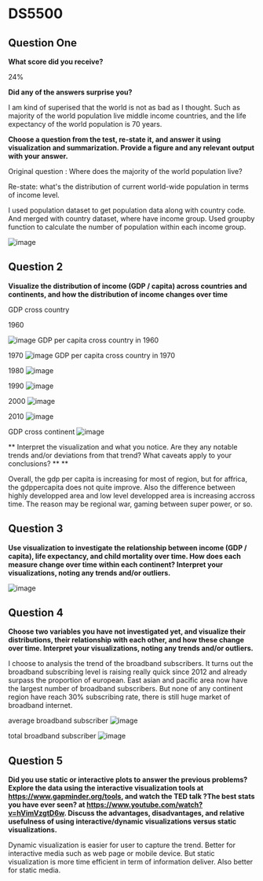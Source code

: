 # DS5500

## Question One

**What score did you receive?**

24%

**Did any of the answers surprise you?**

I am kind of superised that the world is not as bad as I thought. Such as majority of the world population live middle income countries, and the life expectancy of the world population is 70 years. 

**Choose a question from the test, re-state it, and answer it using visualization and summarization. Provide a figure and any relevant output with your answer.**

Original question : Where does the majority of the world population live?

Re-state: what's the distribution of current world-wide population in terms of income level.

I used population dataset to get population data along with country code. And merged with country dataset, where have income group. Used groupby function to calculate the number of population within each income group.

![image](graph/income_distribution.png)

## Question 2

**Visualize the distribution of income (GDP / capita) across countries and continents, and how the distribution
of income changes over time**

GDP cross country

1960

 ![image](https://github.com/tonytontian/DS5500/blob/master/graph/1960gdppercap.png)
GDP per capita cross country in 1960

1970
![image](graph/1960gdppercap.png)
GDP per capita cross country in 1970

1980
![image](graph/1980gdppercap.png)


1990
![image](graph/1990gdppercap.png)


2000
![image](graph/2000gdppercap.png)

2010
![image](graph/2010gdppercap.png)


GDP cross continent
![image](graph/gdp_per_cap_continent.png)



** Interpret the visualization and what you notice. Are they any notable trends and/or deviations from that
trend?  What caveats apply to your conclusions? ** **

Overall, the gdp per capita is increasing for most of region, but for affrica, the gdppercapita does not quite improve. Also the difference between highly developped area and low level developped area is increasing accross time. The reason may be regional war, gaming between super power, or so.

## Question 3
**Use visualization to investigate the relationship between income (GDP / capita), life expectancy, and child
mortality over time. How does each measure change over time within each continent?
Interpret your visualizations, noting any trends and/or outliers.**

![image](graph/gdp_child_life.gif)


## Question 4


**Choose two variables you have not investigated yet, and visualize their distributions, their relationship with
each other, and how these change over time.
Interpret your visualizations, noting any trends and/or outliers.**

I choose to analysis the trend of the broadband subscribers. It turns out the broadband subscribing level is raising really quick since 2012 and already surpass the proportion of european. East asian and pacific area now have the largest number of broadband subscribers. But none of any continent region have reach 30% subscribing rate, there is still huge market of broadband internet.


average broadband subscriber
![image](graph/avg_broadband_subscribers_continent.png)

total broadband subscriber
![image](graph/total_broad_band_subscriber.png)


## Question 5
**Did you use static or interactive plots to answer the previous problems?
Explore the data using the interactive visualization tools at https://www.gapminder.org/tools, and watch
the TED talk ?The best stats you have ever seen? at https://www.youtube.com/watch?v=hVimVzgtD6w.
Discuss the advantages, disadvantages, and relative usefulness of using interactive/dynamic visualizations
versus static visualizations.**

Dynamic visualization is easier for user to capture the trend. Better for interactive media such as web page or mobile device.
But static visualization is more time efficient in term of information deliver. Also better for static media.




